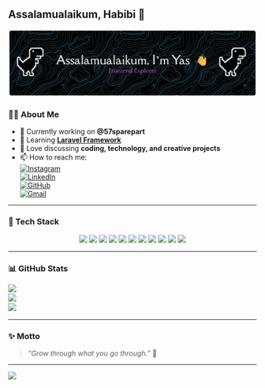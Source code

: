 ## Assalamualaikum, Habibi 👋  

![banner](image/github-header-banner.png)  

### 👨‍💻 About Me
- 🔭 Currently working on **@57sparepart**  
- 🌱 Learning [**Laravel Framework**](https://laravel.com)  
- 💬 Love discussing **coding, technology, and creative projects**  
- 📫 How to reach me:  
  [![Instagram](https://img.shields.io/badge/Instagram-E4405F?style=for-the-badge&logo=instagram&logoColor=white)](https://instagram.com/ilyasfachrulnizwan_29)  
  [![LinkedIn](https://img.shields.io/badge/LinkedIn-0077B5?style=for-the-badge&logo=linkedin&logoColor=white)](https://linkedin.com/in/ilyas-fachrul-nizwan)  
  [![GitHub](https://img.shields.io/badge/GitHub-100000?style=for-the-badge&logo=github&logoColor=white)](https://github.com/Ilyasfachrul)  
  [![Gmail](https://img.shields.io/badge/Gmail-D14836?style=for-the-badge&logo=gmail&logoColor=white)](mailto:ilyasfachruln@gmail.com)  

---

### 🚀 Tech Stack  
<p align="center">
  <img src="https://img.shields.io/badge/Laravel-FF2D20?style=for-the-badge&logo=laravel&logoColor=white" />
  <img src="https://img.shields.io/badge/PHP-777BB4?style=for-the-badge&logo=php&logoColor=white" />
  <img src="https://img.shields.io/badge/MySQL-005C84?style=for-the-badge&logo=mysql&logoColor=white" />
  <img src="https://img.shields.io/badge/JavaScript-F7E017?style=for-the-badge&logo=javascript&logoColor=black" />
  <img src="https://img.shields.io/badge/HTML5-E34F26?style=for-the-badge&logo=html5&logoColor=white" />
  <img src="https://img.shields.io/badge/CSS3-1572B6?style=for-the-badge&logo=css3&logoColor=white" />
  <img src="https://img.shields.io/badge/Bootstrap-7952B3?style=for-the-badge&logo=bootstrap&logoColor=white" />
  <img src="https://img.shields.io/badge/Flutter-02569B?style=for-the-badge&logo=flutter&logoColor=white" />
  <img src="https://img.shields.io/badge/C%23-239120?style=for-the-badge&logo=csharp&logoColor=white" />
  <img src="https://img.shields.io/badge/Figma-F24E1E?style=for-the-badge&logo=figma&logoColor=white" />
  <img src="https://img.shields.io/badge/Canva-00C4CC?style=for-the-badge&logo=canva&logoColor=white" />
</p>

---

### 📊 GitHub Stats
![](https://github-readme-stats.vercel.app/api?username=ilyasfachrul&theme=ocean_dark&show_icons=true&hide_border=false)  
![](https://nirzak-streak-stats.vercel.app/?user=ilyasfachrul&theme=ocean_dark&hide_border=false)  
![](https://github-readme-stats.vercel.app/api/top-langs/?username=ilyasfachrul&theme=ocean_dark&hide_border=false&layout=compact)  

---

### ✨ Motto
> *“Grow through what you go through.”* 🌱  

---

[![](https://visitcount.itsvg.in/api?id=Ilyasfachrul&icon=0&color=0)](https://visitcount.itsvg.in)  
